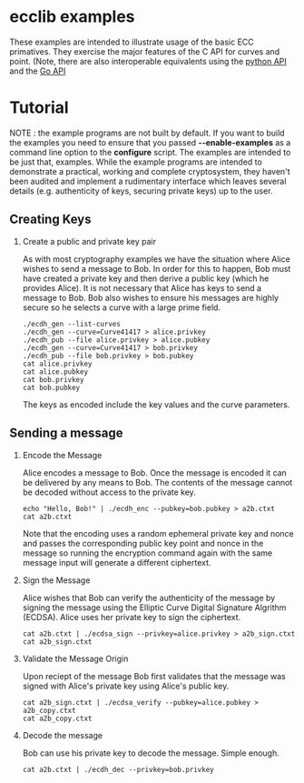 # ecclib examples

These examples are intended to illustrate usage of the basic ECC primatives. 
They exercise the major features of the C API for curves and point. (Note, there
are also interoperable equivalents using the [python API](../python/examples/)
and the [Go API](../ecgo/cmd/)

# Tutorial

NOTE : the example programs are not built by default. If you want to build the
examples you need to ensure that you passed **--enable-examples** as a command line
option to the **configure** script. The examples are intended to be just that,
examples. While the example programs are intended to demonstrate a practical,
working and complete cryptosystem, they haven't been audited and implement
a rudimentary interface which leaves several details (e.g. authenticity of keys,
securing private keys) up to the user.

## Creating Keys

1. Create a public and private key pair

    As with most cryptography examples we have the situation where Alice wishes
    to send a message to Bob. In order for this to happen, Bob must have created
    a private key and then derive a public key (which he provides Alice). It is
    not necessary that Alice has keys to send a message to Bob. Bob also wishes
    to ensure his messages are highly secure so he selects a curve with a large
    prime field.
    
    ```
    ./ecdh_gen --list-curves
    ./ecdh_gen --curve=Curve41417 > alice.privkey
    ./ecdh_pub --file alice.privkey > alice.pubkey
    ./ecdh_gen --curve=Curve41417 > bob.privkey
    ./ecdh_pub --file bob.privkey > bob.pubkey
    cat alice.privkey
    cat alice.pubkey
    cat bob.privkey
    cat bob.pubkey
    ```
    
    The keys as encoded include the key values and the curve parameters.

## Sending a message

1. Encode the Message

    Alice encodes a message to Bob. Once the message is encoded it can be
    delivered by any means to Bob. The contents of the message cannot be
    decoded without access to the private key.

    ```
    echo "Hello, Bob!" | ./ecdh_enc --pubkey=bob.pubkey > a2b.ctxt
    cat a2b.ctxt
    ```
    
    Note that the encoding uses a random ephemeral private key and nonce and
    passes the corresponding public key point and nonce in the message so
    running the encryption command again with the same message input will
    generate a different ciphertext.

1. Sign the Message

    Alice wishes that Bob can verify the authenticity of the message by signing
    the message using the Elliptic Curve Digital Signature Algrithm (ECDSA). 
    Alice uses her private key to sign the ciphertext.

    ```
    cat a2b.ctxt | ./ecdsa_sign --privkey=alice.privkey > a2b_sign.ctxt
    cat a2b_sign.ctxt
    ```

1. Validate the Message Origin

    Upon reciept of the message Bob first validates that the message was
    signed with Alice's private key using Alice's public key.

    ```
    cat a2b_sign.ctxt | ./ecdsa_verify --pubkey=alice.pubkey > a2b_copy.ctxt
    cat a2b_copy.ctxt
    ```

1. Decode the message

    Bob can use his private key to decode the message. Simple enough.

    ```
    cat a2b.ctxt | ./ecdh_dec --privkey=bob.privkey
    ```
